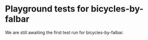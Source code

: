 # Playground tests for bicycles-by-falbar
We are still awaiting the first test run for bicycles-by-falbar.
